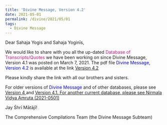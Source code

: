 ```yaml
---
title: 'Divine Message, Version 4.2'
date: 2021-05-01
permalink: /divine/2021/05/01
tags:
  - Divine Message
---
```


<p>
Dear Sahaja Yogis and Sahaja Yoginīs,  
</p>


We would like to share with you all the up-dated <font color="mediumvioletred">Database of Transcripts/Quotes</font> we have been working on since Divine Message, Version 4.1 was posted on March 7, 2021. The pdf file <font color="blue">Divine Message, Version 4.2</font> is available at the link
<a href="https://drive.google.com/file/d/181NK3xhRpMN9fYDIDBNi71o5_8669JoR/view?usp=sharing">Version 4.2</a>

<p>
Please kindly share the link with all our brothers and sisters. 
</p>

For older versions of <font color="blue">Divine Message</font> and of other databases, please see <a href="https://seven-teams.github.io/divine/2021/01/10"> Version 4 </a> and <a href="https://seven-teams.github.io/divine/2021/03/07"> Version 4.1. For another current database, please see <a href="https://drive.google.com/file/d/11tAO2f18KLANb7-bswPJp0Z3hoOVAP4f/view?usp=sharing">Nirmala Vidya Amruta (2021-0501)</a>

Jay Śhrī Mātājī!

The Comprehensive Compilations Team (the Divine Message Subteam)